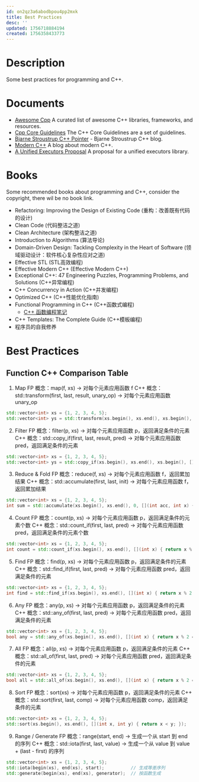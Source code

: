 ```yaml
---
id: on2qz3a6abodbpou4pp2mxk
title: Best Practices
desc: ''
updated: 1756718884194
created: 1756358433773
---
```


# Description
Some best practices for programming and C++.

# Documents
- [Awesome Cpp](https://awesomecpp.com/) A curated list of awesome C++ libraries, frameworks, and resources.
- [Cpp Core Guidelines](https://isocpp.github.io/CppCoreGuidelines/CppCoreGuidelines) The C++ Core Guidelines are a set of guidelines.
- [Bjarne Stroustrup C++ Pointer](https://www.stroustrup.com/C++.html) - Bjarne Stroustrup C++ blog.
- [Modern C++](http://www.modernescpp.com/) A blog about modern C++.
- [A Unified Executors Proposal](https://www.open-std.org/jtc1/sc22/wg21/docs/papers/2020/p0443r13.html) A proposal for a unified executors library.

# Books
Some recommended books about programming and C++, consider the copyright, there wil be no book link.
- Refactoring: Improving the Design of Existing Code (重构：改善既有代码的设计)
- Clean Code (代码整洁之道)
- Clean Architecture (架构整洁之道)
- Introduction to Algorithms (算法导论)
- Domain-Driven Design: Tackling Complexity in the Heart of Software (领域驱动设计：软件核心复杂性应对之道)
- Effective STL (STL高效编程)
- Effective Modern C++ (Effective Modern C++)
- Exceptional C++: 47 Engineering Puzzles, Programming Problems, and Solutions (C++异常编程)
- C++ Concurrency in Action (C++并发编程)
- Optimized C++ (C++性能优化指南)
- Functional Programming in C++ (C++函数式编程)
  - [C++ 函数编程笔记](https://github.com/helywin/functional_programming_practice?tab=readme-ov-file)
- C++ Templates: The Complete Guide (C++模板编程)
- 程序员的自我修养

# Best Practices
## Function C++ Comparison Table
1. Map
FP 概念：map(f, xs) → 对每个元素应用函数 f
C++ 概念：std::transform(first, last, result, unary_op) → 对每个元素应用函数 unary_op
```cpp
std::vector<int> xs = {1, 2, 3, 4, 5};
std::vector<int> ys = std::transform(xs.begin(), xs.end(), xs.begin(), [](int x) { return x * 2; });
```
2. Filter
FP 概念：filter(p, xs) → 对每个元素应用函数 p，返回满足条件的元素
C++ 概念：std::copy_if(first, last, result, pred) → 对每个元素应用函数 pred，返回满足条件的元素
```cpp
std::vector<int> xs = {1, 2, 3, 4, 5};
std::vector<int> ys = std::copy_if(xs.begin(), xs.end(), xs.begin(), [](int x) { return x % 2 == 0; });
```
3. Reduce & Fold
FP 概念：reduce(f, xs) → 对每个元素应用函数 f，返回累加结果
C++ 概念：std::accumulate(first, last, init) → 对每个元素应用函数 f，返回累加结果
```cpp
std::vector<int> xs = {1, 2, 3, 4, 5};
int sum = std::accumulate(xs.begin(), xs.end(), 0, [](int acc, int x) { return acc + x; });
```
4. Count
FP 概念：count(p, xs) → 对每个元素应用函数 p，返回满足条件的元素个数
C++ 概念：std::count_if(first, last, pred) → 对每个元素应用函数 pred，返回满足条件的元素个数
```cpp
std::vector<int> xs = {1, 2, 3, 4, 5};
int count = std::count_if(xs.begin(), xs.end(), [](int x) { return x % 2 == 0; });
```
5. Find
FP 概念：find(p, xs) → 对每个元素应用函数 p，返回满足条件的元素
C++ 概念：std::find_if(first, last, pred) → 对每个元素应用函数 pred，返回满足条件的元素
```cpp
std::vector<int> xs = {1, 2, 3, 4, 5};
int find = std::find_if(xs.begin(), xs.end(), [](int x) { return x % 2 == 0; });
```
6. Any
FP 概念：any(p, xs) → 对每个元素应用函数 p，返回满足条件的元素
C++ 概念：std::any_of(first, last, pred) → 对每个元素应用函数 pred，返回满足条件的元素
```cpp
std::vector<int> xs = {1, 2, 3, 4, 5};
bool any = std::any_of(xs.begin(), xs.end(), [](int x) { return x % 2 == 0; });
```
7. All
FP 概念：all(p, xs) → 对每个元素应用函数 p，返回满足条件的元素
C++ 概念：std::all_of(first, last, pred) → 对每个元素应用函数 pred，返回满足条件的元素
```cpp
std::vector<int> xs = {1, 2, 3, 4, 5};
bool all = std::all_of(xs.begin(), xs.end(), [](int x) { return x % 2 == 0; });
```
8. Sort
FP 概念：sort(xs) → 对每个元素应用函数 p，返回满足条件的元素
C++ 概念：std::sort(first, last, comp) → 对每个元素应用函数 comp，返回满足条件的元素
```cpp
std::vector<int> xs = {1, 2, 3, 4, 5};
std::sort(xs.begin(), xs.end(), [](int x, int y) { return x < y; });
```
9. Range / Generate
FP 概念：range(start, end) → 生成一个从 start 到 end 的序列
C++ 概念：std::iota(first, last, value) → 生成一个从 value 到 value + (last - first) 的序列
```cpp
std::vector<int> xs = {1, 2, 3, 4, 5};
std::iota(begin(xs), end(xs), start);          // 生成等差序列
std::generate(begin(xs), end(xs), generator);  // 按函数生成
```